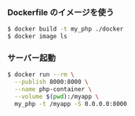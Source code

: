 ### Dockerfile のイメージを使う
```bash
$ docker build -t my_php ./docker
$ docker image ls
```

### サーバー起動
```bash
$ docker run --rm \
  --publish 8000:8000 \
  --name php-container \
  --volume $(pwd):/myapp \
  my_php -t /myapp -S 0.0.0.0:8000
```
